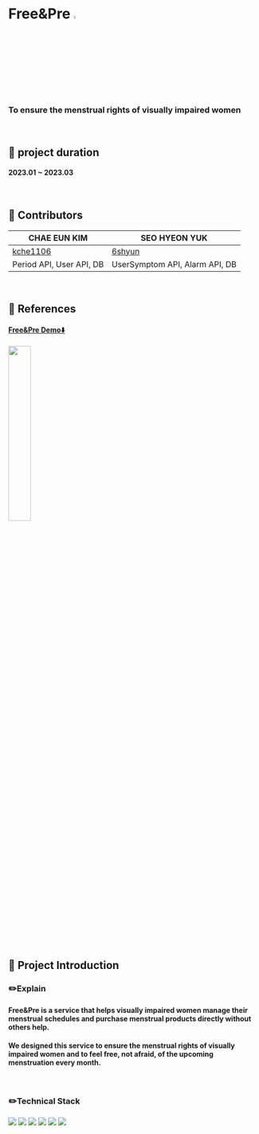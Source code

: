 # Free&Pre <img src="https://user-images.githubusercontent.com/65242294/231159832-e57dfa9f-2947-457b-aefb-95849d9886d1.png" width="4%" height="4%"/>
### To ensure the menstrual rights of visually impaired women

<br>

## 📌 project duration
#### 2023.01 ~ 2023.03

<br>

## 📌 Contributors
|CHAE EUN KIM|SEO HYEON YUK|
|------|---|
|[kche1106](https://github.com/kche1106)|[6shyun](https://github.com/6shyun)|
|Period API, User API, DB |UserSymptom API, Alarm API, DB|
<br>

## 📌 References
#### [Free&Pre Demo⬇️](https://youtu.be/GKlMWVufCGE)
<a href="https://youtu.be/GKlMWVufCGE"><img src="https://user-images.githubusercontent.com/65242294/231161224-353cf4e9-d55a-43ca-883f-74fcb5eee465.JPG" width="30%" height="30%"/></a>

<br>

## 📌 Project Introduction
### ✏️Explain
#### Free&Pre is a service that helps visually impaired women manage their menstrual schedules and purchase menstrual products directly without others help.
#### We designed this service to ensure the menstrual rights of visually impaired women and to feel free, not afraid, of the upcoming menstruation every month.

<br>

### ✏️Technical Stack
<img src="https://img.shields.io/badge/github-181717?style=for-the-badge&logo=github&logoColor=white"> <img src="https://img.shields.io/badge/git-F05032?style=for-the-badge&logo=git&logoColor=white">
<img src="https://img.shields.io/badge/Spring-6DB33F?style=flat-square&logo=Spring&logoColor=white">
<img src="https://img.shields.io/badge/MySQL-4479A1?style=flat-square&logo=MySQL&logoColor=white">
<img src="https://img.shields.io/badge/Firebase-FFCA28?style=for-the-badge&logo=Firebase&logoColor=black">
<img src="https://img.shields.io/badge/googlecloud-4285F4?style=for-the-badge&logo=googlecloud&logoColor=white">
